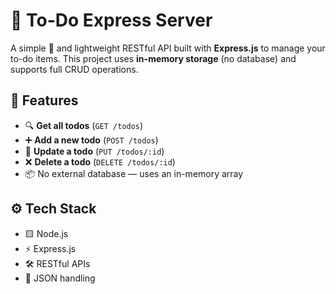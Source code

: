 # 📝 To-Do Express Server

A simple 🧠 and lightweight RESTful API built with **Express.js** to manage your to-do items. This project uses **in-memory storage** (no database) and supports full CRUD operations.

## 🚀 Features

- 🔍 **Get all todos** (`GET /todos`)
- ➕ **Add a new todo** (`POST /todos`)
- 📝 **Update a todo** (`PUT /todos/:id`)
- ❌ **Delete a todo** (`DELETE /todos/:id`)
- 📦 No external database — uses an in-memory array

## ⚙️ Tech Stack

- 🟨 Node.js
- ⚡ Express.js
- 🛠️ RESTful APIs
- 🔐 JSON handling
